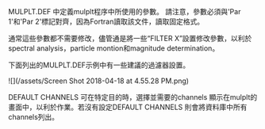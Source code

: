 MULPLT.DEF 中定義mulplt程序中所使用的參數。 請注意，參數必須與'Par 1'和'Par 2'標記對齊，因為Fortran讀取該文件，讀取固定格式。

通常這些參數都不需要修改，儘管通是將一些“FILTER X”設置修改參數，以利於 spectral analysis，particle  montion和magnitude determination。

下面列出的MULPLT.DEF示例中有一些建議的過濾器設置。

![](/assets/Screen Shot 2018-04-18 at 4.55.28 PM.png)

DEFAULT CHANNELS 可在特定目的時，選擇並需要的channels 顯示在mulplt的畫面中，以利於作業。若沒有設定DEFAULT CHANNELS 則會將資料庫中所有channels列出。

